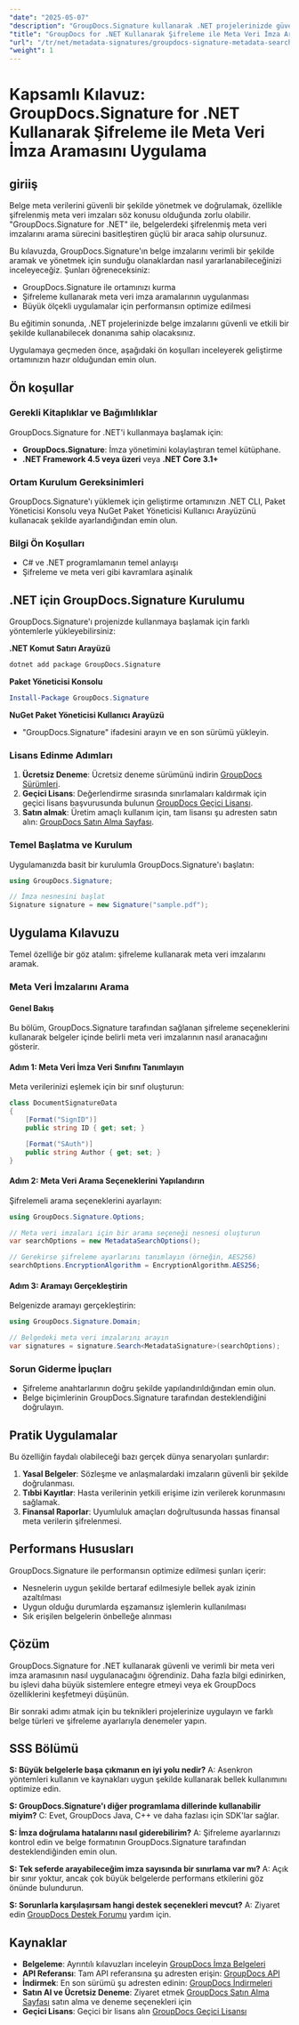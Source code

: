 ```yaml
---
"date": "2025-05-07"
"description": "GroupDocs.Signature kullanarak .NET projelerinizde güvenli meta veri imza aramalarını nasıl uygulayacağınızı öğrenin. Bu kılavuz, kurulum, şifreleme seçenekleri ve performans optimizasyonunu ele almaktadır."
"title": "GroupDocs for .NET Kullanarak Şifreleme ile Meta Veri İmza Aramasını Uygulama"
"url": "/tr/net/metadata-signatures/groupdocs-signature-metadata-search-encryption-net/"
"weight": 1
---
```


# Kapsamlı Kılavuz: GroupDocs.Signature for .NET Kullanarak Şifreleme ile Meta Veri İmza Aramasını Uygulama

## giriiş

Belge meta verilerini güvenli bir şekilde yönetmek ve doğrulamak, özellikle şifrelenmiş meta veri imzaları söz konusu olduğunda zorlu olabilir. "GroupDocs.Signature for .NET" ile, belgelerdeki şifrelenmiş meta veri imzalarını arama sürecini basitleştiren güçlü bir araca sahip olursunuz.

Bu kılavuzda, GroupDocs.Signature'ın belge imzalarını verimli bir şekilde aramak ve yönetmek için sunduğu olanaklardan nasıl yararlanabileceğinizi inceleyeceğiz. Şunları öğreneceksiniz:
- GroupDocs.Signature ile ortamınızı kurma
- Şifreleme kullanarak meta veri imza aramalarının uygulanması
- Büyük ölçekli uygulamalar için performansın optimize edilmesi

Bu eğitimin sonunda, .NET projelerinizde belge imzalarını güvenli ve etkili bir şekilde kullanabilecek donanıma sahip olacaksınız.

Uygulamaya geçmeden önce, aşağıdaki ön koşulları inceleyerek geliştirme ortamınızın hazır olduğundan emin olun.

## Ön koşullar

### Gerekli Kitaplıklar ve Bağımlılıklar
GroupDocs.Signature for .NET'i kullanmaya başlamak için:
- **GroupDocs.Signature**: İmza yönetimini kolaylaştıran temel kütüphane.
- **.NET Framework 4.5 veya üzeri** veya **.NET Core 3.1+**

### Ortam Kurulum Gereksinimleri
GroupDocs.Signature'ı yüklemek için geliştirme ortamınızın .NET CLI, Paket Yöneticisi Konsolu veya NuGet Paket Yöneticisi Kullanıcı Arayüzünü kullanacak şekilde ayarlandığından emin olun.

### Bilgi Ön Koşulları
- C# ve .NET programlamanın temel anlayışı
- Şifreleme ve meta veri gibi kavramlara aşinalık

## .NET için GroupDocs.Signature Kurulumu
GroupDocs.Signature'ı projenizde kullanmaya başlamak için farklı yöntemlerle yükleyebilirsiniz:

**.NET Komut Satırı Arayüzü**
```bash
dotnet add package GroupDocs.Signature
```

**Paket Yöneticisi Konsolu**
```powershell
Install-Package GroupDocs.Signature
```

**NuGet Paket Yöneticisi Kullanıcı Arayüzü**
- "GroupDocs.Signature" ifadesini arayın ve en son sürümü yükleyin.

### Lisans Edinme Adımları
1. **Ücretsiz Deneme**: Ücretsiz deneme sürümünü indirin [GroupDocs Sürümleri](https://releases.groupdocs.com/signature/net/).
2. **Geçici Lisans**: Değerlendirme sırasında sınırlamaları kaldırmak için geçici lisans başvurusunda bulunun [GroupDocs Geçici Lisansı](https://purchase.groupdocs.com/temporary-license/).
3. **Satın almak**: Üretim amaçlı kullanım için, tam lisansı şu adresten satın alın: [GroupDocs Satın Alma Sayfası](https://purchase.groupdocs.com/buy).

### Temel Başlatma ve Kurulum
Uygulamanızda basit bir kurulumla GroupDocs.Signature'ı başlatın:

```csharp
using GroupDocs.Signature;

// İmza nesnesini başlat
Signature signature = new Signature("sample.pdf");
```

## Uygulama Kılavuzu
Temel özelliğe bir göz atalım: şifreleme kullanarak meta veri imzalarını aramak.

### Meta Veri İmzalarını Arama
#### Genel Bakış
Bu bölüm, GroupDocs.Signature tarafından sağlanan şifreleme seçeneklerini kullanarak belgeler içinde belirli meta veri imzalarının nasıl aranacağını gösterir.

#### Adım 1: Meta Veri İmza Veri Sınıfını Tanımlayın
Meta verilerinizi eşlemek için bir sınıf oluşturun:

```csharp
class DocumentSignatureData
{
    [Format("SignID")]
    public string ID { get; set; }

    [Format("SAuth")]
    public string Author { get; set; }
}
```

#### Adım 2: Meta Veri Arama Seçeneklerini Yapılandırın
Şifrelemeli arama seçeneklerini ayarlayın:

```csharp
using GroupDocs.Signature.Options;

// Meta veri imzaları için bir arama seçeneği nesnesi oluşturun
var searchOptions = new MetadataSearchOptions();

// Gerekirse şifreleme ayarlarını tanımlayın (örneğin, AES256)
searchOptions.EncryptionAlgorithm = EncryptionAlgorithm.AES256;
```

#### Adım 3: Aramayı Gerçekleştirin
Belgenizde aramayı gerçekleştirin:

```csharp
using GroupDocs.Signature.Domain;

// Belgedeki meta veri imzalarını arayın
var signatures = signature.Search<MetadataSignature>(searchOptions);
```

### Sorun Giderme İpuçları
- Şifreleme anahtarlarının doğru şekilde yapılandırıldığından emin olun.
- Belge biçimlerinin GroupDocs.Signature tarafından desteklendiğini doğrulayın.

## Pratik Uygulamalar
Bu özelliğin faydalı olabileceği bazı gerçek dünya senaryoları şunlardır:
1. **Yasal Belgeler**: Sözleşme ve anlaşmalardaki imzaların güvenli bir şekilde doğrulanması.
2. **Tıbbi Kayıtlar**: Hasta verilerinin yetkili erişime izin verilerek korunmasını sağlamak.
3. **Finansal Raporlar**: Uyumluluk amaçları doğrultusunda hassas finansal meta verilerin şifrelenmesi.

## Performans Hususları
GroupDocs.Signature ile performansın optimize edilmesi şunları içerir:
- Nesnelerin uygun şekilde bertaraf edilmesiyle bellek ayak izinin azaltılması
- Uygun olduğu durumlarda eşzamansız işlemlerin kullanılması
- Sık erişilen belgelerin önbelleğe alınması

## Çözüm
GroupDocs.Signature for .NET kullanarak güvenli ve verimli bir meta veri imza aramasının nasıl uygulanacağını öğrendiniz. Daha fazla bilgi edinirken, bu işlevi daha büyük sistemlere entegre etmeyi veya ek GroupDocs özelliklerini keşfetmeyi düşünün.

Bir sonraki adımı atmak için bu teknikleri projelerinize uygulayın ve farklı belge türleri ve şifreleme ayarlarıyla denemeler yapın.

## SSS Bölümü
**S: Büyük belgelerle başa çıkmanın en iyi yolu nedir?**
A: Asenkron yöntemleri kullanın ve kaynakları uygun şekilde kullanarak bellek kullanımını optimize edin.

**S: GroupDocs.Signature'ı diğer programlama dillerinde kullanabilir miyim?**
C: Evet, GroupDocs Java, C++ ve daha fazlası için SDK'lar sağlar.

**S: İmza doğrulama hatalarını nasıl giderebilirim?**
A: Şifreleme ayarlarınızı kontrol edin ve belge formatının GroupDocs.Signature tarafından desteklendiğinden emin olun.

**S: Tek seferde arayabileceğim imza sayısında bir sınırlama var mı?**
A: Açık bir sınır yoktur, ancak çok büyük belgelerde performans etkilerini göz önünde bulundurun.

**S: Sorunlarla karşılaşırsam hangi destek seçenekleri mevcut?**
A: Ziyaret edin [GroupDocs Destek Forumu](https://forum.groupdocs.com/c/signature/) yardım için.

## Kaynaklar
- **Belgeleme**: Ayrıntılı kılavuzları inceleyin [GroupDocs İmza Belgeleri](https://docs.groupdocs.com/signature/net/)
- **API Referansı**: Tam API referansına şu adresten erişin: [GroupDocs API](https://reference.groupdocs.com/signature/net/)
- **İndirmek**: En son sürümü şu adresten edinin: [GroupDocs İndirmeleri](https://releases.groupdocs.com/signature/net/)
- **Satın Al ve Ücretsiz Deneme**: Ziyaret etmek [GroupDocs Satın Alma Sayfası](https://purchase.groupdocs.com/buy) satın alma ve deneme seçenekleri için
- **Geçici Lisans**: Geçici bir lisans alın [GroupDocs Geçici Lisansı](https://purchase.groupdocs.com/temporary-license/)